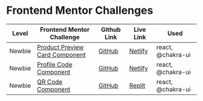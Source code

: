 # Frontend Mentor Challenges

| Level  | Frontend Mentor Challenge                                                                                            | Github Link                                           | Live Link                                                                | Used              |
|--------|----------------------------------------------------------------------------------------------------------------------|-------------------------------------------------------|--------------------------------------------------------------------------|-------------------|
| Newbie | [Product Preview Card Component](https://www.frontendmentor.io/challenges/product-preview-card-component-GO7UmttRfa) | [GitHub](/newbie/product-preview-card-component-main) | [Netlify](https://fem-product-preview-card-component-ag.netlify.app/)                                                              | react, @chakra-ui |
| Newbie | [Profile Code Component](https://www.frontendmentor.io/challenges/profile-card-component-cfArpWshJ)                  | [GitHub](/newbie/profile-card-component-main)         | [Netlify](https://fem-profile-component-main.netlify.app/)               | react, @chakra-ui |
| Newbie | [QR Code Component](https://www.frontendmentor.io/challenges/qr-code-component-iux_sIO_H/)                           | [GitHub](/newbie/qr-code-component)                   | [Replit](https://frontendmentor-qr-code-component.toolsareplit.repl.co/) | react, @chakra-ui |
